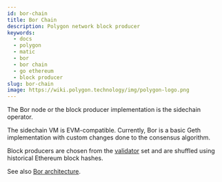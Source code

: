 ```yaml
---
id: bor-chain
title: Bor Chain
description: Polygon network block producer
keywords:
  - docs
  - polygon
  - matic
  - bor
  - bor chain
  - go ethereum
  - block producer
slug: bor-chain
image: https://wiki.polygon.technology/img/polygon-logo.png
---
```


The Bor node or the block producer implementation is the sidechain operator.

The sidechain VM is EVM-compatible. Currently, Bor is a basic Geth implementation with custom changes done to the consensus algorithm.

Block producers are chosen from the [validator](/docs/maintain/glossary.md#validator) set and are shuffled using historical Ethereum block hashes.

See also [Bor architecture](/docs/pos/bor/overview).
